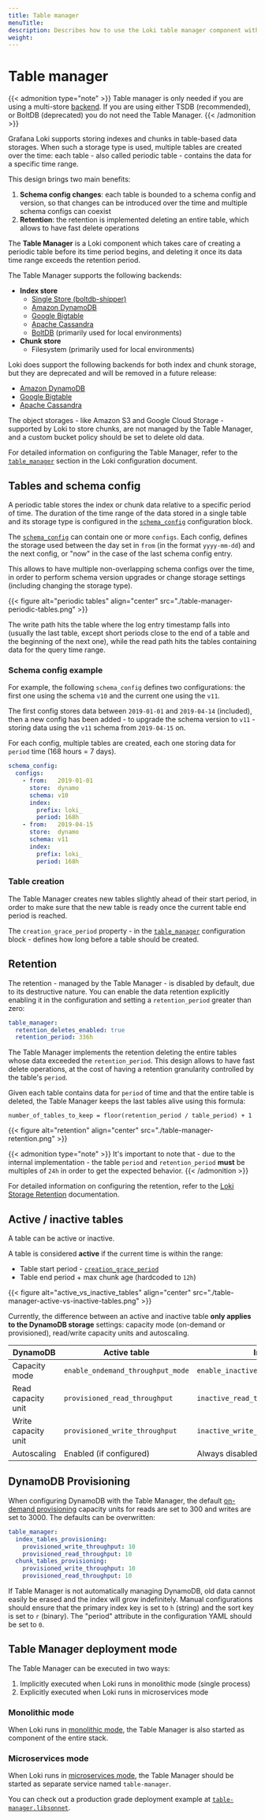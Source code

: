 ```yaml
---
title: Table manager
menuTitle:  
description: Describes how to use the Loki table manager component with multi-store backends.
weight:  
---
```

# Table manager

{{< admonition type="note" >}}
Table manager is only needed if you are using a multi-store [backend](https://grafana.com/docs/loki/<LOKI_VERSION>/configure/storage/). If you are using either TSDB (recommended), or BoltDB (deprecated) you do not need the Table Manager.
{{< /admonition >}}

Grafana Loki supports storing indexes and chunks in table-based data storages. When
such a storage type is used, multiple tables are created over the time: each
table - also called periodic table - contains the data for a specific time
range.

This design brings two main benefits:

1. **Schema config changes**: each table is bounded to a schema config and
   version, so that changes can be introduced over the time and multiple schema
   configs can coexist
1. **Retention**: the retention is implemented deleting an entire table, which
   allows to have fast delete operations

The **Table Manager** is a Loki component which takes care of creating a
periodic table before its time period begins, and deleting it once its data
time range exceeds the retention period.

The Table Manager supports the following backends:

- **Index store**
  - [Single Store (boltdb-shipper)](../boltdb-shipper/)
  - [Amazon DynamoDB](https://aws.amazon.com/dynamodb)
  - [Google Bigtable](https://cloud.google.com/bigtable)
  - [Apache Cassandra](https://cassandra.apache.org)
  - [BoltDB](https://github.com/boltdb/bolt) (primarily used for local environments)
- **Chunk store**
  - Filesystem (primarily used for local environments)

Loki does support the following backends for both index and chunk storage, but they are deprecated and will be removed in a future release:

- [Amazon DynamoDB](https://aws.amazon.com/dynamodb)
- [Google Bigtable](https://cloud.google.com/bigtable)
- [Apache Cassandra](https://cassandra.apache.org)

The object storages - like Amazon S3 and Google Cloud Storage - supported by Loki
to store chunks, are not managed by the Table Manager, and a custom bucket policy
should be set to delete old data.

For detailed information on configuring the Table Manager, refer to the
[`table_manager`](https://grafana.com/docs/loki/<LOKI_VERSION>/configure/#table_manager)
section in the Loki configuration document.

## Tables and schema config

A periodic table stores the index or chunk data relative to a specific period
of time. The duration of the time range of the data stored in a single table and
its storage type is configured in the
[`schema_config`](https://grafana.com/docs/loki/<LOKI_VERSION>/configure/#schema_config) configuration
block.

The [`schema_config`](https://grafana.com/docs/loki/<LOKI_VERSION>/configure/#schema_config) can contain
one or more `configs`. Each config, defines the storage used between the day
set in `from` (in the format `yyyy-mm-dd`) and the next config, or "now"
in the case of the last schema config entry.

This allows to have multiple non-overlapping schema configs over the time, in
order to perform schema version upgrades or change storage settings (including
changing the storage type).

{{< figure alt="periodic tables" align="center" src="./table-manager-periodic-tables.png" >}}

The write path hits the table where the log entry timestamp falls into (usually
the last table, except short periods close to the end of a table and the
beginning of the next one), while the read path hits the tables containing data
for the query time range.

### Schema config example

For example, the following `schema_config` defines two configurations: the first
one using the schema `v10` and the current one using the `v11`.

The first config stores data between `2019-01-01` and `2019-04-14` (included),
then a new config has been added - to upgrade the schema version to `v11` -
storing data using the `v11` schema from `2019-04-15` on.

For each config, multiple tables are created, each one storing data for
`period` time (168 hours = 7 days).

```yaml
schema_config:
  configs:
    - from:   2019-01-01
      store:  dynamo
      schema: v10
      index:
        prefix: loki_
        period: 168h
    - from:   2019-04-15
      store:  dynamo
      schema: v11
      index:
        prefix: loki_
        period: 168h
```

### Table creation

The Table Manager creates new tables slightly ahead of their start period, in
order to make sure that the new table is ready once the current table end
period is reached.

The `creation_grace_period` property - in the
[`table_manager`](https://grafana.com/docs/loki/<LOKI_VERSION>/configure/#table_manager)
configuration block - defines how long before a table should be created.

## Retention

The retention - managed by the Table Manager - is disabled by default, due to
its destructive nature. You can enable the data retention explicitly enabling
it in the configuration and setting a `retention_period` greater than zero:

```yaml
table_manager:
  retention_deletes_enabled: true
  retention_period: 336h
```

The Table Manager implements the retention deleting the entire tables whose
data exceeded the `retention_period`. This design allows to have fast delete
operations, at the cost of having a retention granularity controlled by the
table's `period`.

Given each table contains data for `period` of time and that the entire table
is deleted, the Table Manager keeps the last tables alive using this formula:

```
number_of_tables_to_keep = floor(retention_period / table_period) + 1
```

{{< figure alt="retention" align="center" src="./table-manager-retention.png" >}}

{{< admonition type="note" >}}
It's important to note that - due to the internal implementation - the table
`period` and `retention_period` **must** be multiples of `24h` in order to get
the expected behavior.
{{< /admonition >}}

For detailed information on configuring the retention, refer to the
[Loki Storage Retention](../retention/)
documentation.

## Active / inactive tables

A table can be active or inactive.

A table is considered **active** if the current time is within the range:

- Table start period - [`creation_grace_period`](https://grafana.com/docs/loki/<LOKI_VERSION>/configure/#table_manager)
- Table end period + max chunk age (hardcoded to `12h`)

{{< figure alt="active_vs_inactive_tables" align="center" src="./table-manager-active-vs-inactive-tables.png" >}}

Currently, the difference between an active and inactive table **only applies
to the DynamoDB storage** settings: capacity mode (on-demand or provisioned),
read/write capacity units and autoscaling.

| DynamoDB            | Active table                            | Inactive table                       |
| ------------------- | --------------------------------------- | ------------------------------------ |
| Capacity mode       | `enable_ondemand_throughput_mode` | `enable_inactive_throughput_on_demand_mode` |
| Read capacity unit  | `provisioned_read_throughput`           | `inactive_read_throughput`           |
| Write capacity unit | `provisioned_write_throughput`          | `inactive_write_throughput`          |
| Autoscaling         | Enabled (if configured)                 | Always disabled                      |

## DynamoDB Provisioning

When configuring DynamoDB with the Table Manager, the default [on-demand
provisioning](https://docs.aws.amazon.com/amazondynamodb/latest/developerguide/HowItWorks.ReadWriteCapacityMode.html)
capacity units for reads are set to 300 and writes are set to 3000. The
defaults can be overwritten:

```yaml
table_manager:
  index_tables_provisioning:
    provisioned_write_throughput: 10
    provisioned_read_throughput: 10
  chunk_tables_provisioning:
    provisioned_write_throughput: 10
    provisioned_read_throughput: 10
```

If Table Manager is not automatically managing DynamoDB, old data cannot easily
be erased and the index will grow indefinitely. Manual configurations should
ensure that the primary index key is set to `h` (string) and the sort key is set
to `r` (binary). The "period" attribute in the configuration YAML should be set
to `0`.

## Table Manager deployment mode

The Table Manager can be executed in two ways:

1. Implicitly executed when Loki runs in monolithic mode (single process)
1. Explicitly executed when Loki runs in microservices mode

### Monolithic mode

When Loki runs in [monolithic mode](../../../get-started/deployment-modes/),
the Table Manager is also started as component of the entire stack.

### Microservices mode

When Loki runs in [microservices mode](../../../get-started/deployment-modes/),
the Table Manager should be started as separate service named `table-manager`.

You can check out a production grade deployment example at
[`table-manager.libsonnet`](https://github.com/grafana/loki/blob/main/production/ksonnet/loki/table-manager.libsonnet).
